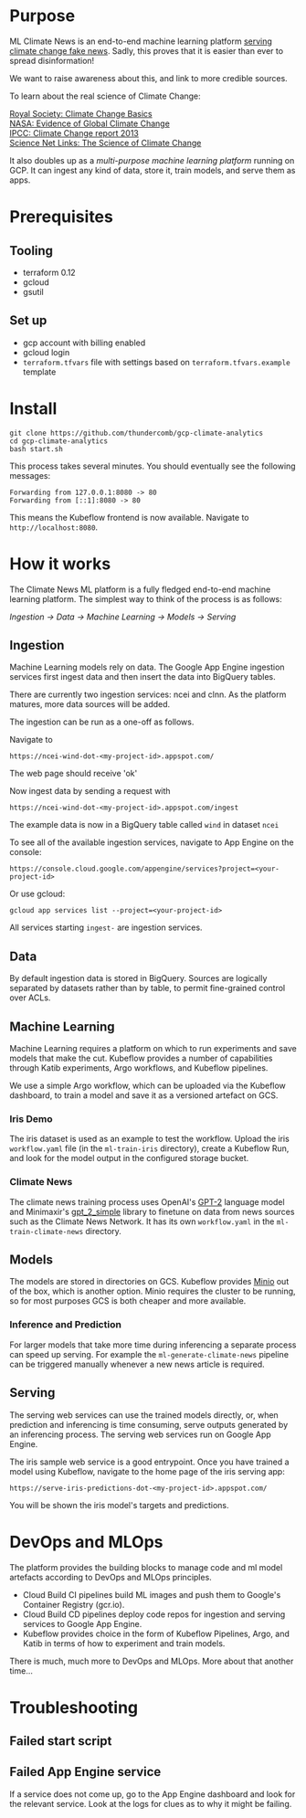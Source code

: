 # Purpose

ML Climate News is an end-to-end machine learning platform [serving climate change fake news](https://serve-climate-news-dot-climate-poc-01.appspot.com/).
Sadly, this proves that it is easier than ever to spread disinformation!

We want to raise awareness about this, and link to more credible sources.

To learn about the real science of Climate Change:

[Royal Society: Climate Change Basics](https://royalsociety.org/topics-policy/projects/climate-change-evidence-causes/basics-of-climate-change/)  
[NASA: Evidence of Global Climate Change](https://climate.nasa.gov/evidence/)  
[IPCC: Climate Change report 2013](https://www.ipcc.ch/report/ar5/wg1/)  
[Science Net Links: The Science of Climate Change](http://sciencenetlinks.com/collections/climate-change/)  

It also doubles up as a *multi-purpose machine learning platform* running on GCP. It can ingest any kind of data, store it, train models, and serve them as apps.

# Prerequisites

## Tooling

* terraform 0.12
* gcloud
* gsutil

## Set up

* gcp account with billing enabled
* gcloud login
* `terraform.tfvars` file with settings based on `terraform.tfvars.example` template

# Install

```
git clone https://github.com/thundercomb/gcp-climate-analytics
cd gcp-climate-analytics
bash start.sh
```

This process takes several minutes. You should eventually see the following messages:

```
Forwarding from 127.0.0.1:8080 -> 80
Forwarding from [::1]:8080 -> 80
```

This means the Kubeflow frontend is now available. Navigate to `http://localhost:8080`.

# How it works

The Climate News ML platform is a fully fledged end-to-end machine learning platform.
The simplest way to think of the process is as follows:

*Ingestion -> Data -> Machine Learning -> Models -> Serving*

## Ingestion

Machine Learning models rely on data. The Google App Engine ingestion services first ingest data and then insert the data into BigQuery tables.

There are currently two ingestion services: ncei and clnn. As the platform matures, more data sources will be added.

The ingestion can be run as a one-off as follows.

Navigate to

`https://ncei-wind-dot-<my-project-id>.appspot.com/`

The web page should receive 'ok'

Now ingest data by sending a request with

`https://ncei-wind-dot-<my-project-id>.appspot.com/ingest`

The example data is now in a BigQuery table called `wind` in dataset `ncei`

To see all of the available ingestion services, navigate to App Engine on the console:

`https://console.cloud.google.com/appengine/services?project=<your-project-id>`

Or use gcloud:

`gcloud app services list --project=<your-project-id>`

All services starting `ingest-` are ingestion services.

## Data

By default ingestion data is stored in BigQuery. Sources are logically separated by datasets rather than by table, to permit fine-grained control over ACLs.

## Machine Learning

Machine Learning requires a platform on which to run experiments and save models that make the cut. Kubeflow provides a number of capabilities through Katib experiments, Argo workflows, and Kubeflow pipelines.

We use a simple Argo workflow, which can be uploaded via the Kubeflow dashboard, to train a model and save it as a versioned artefact on GCS.

### Iris Demo

The iris dataset is used as an example to test the workflow. Upload the iris ```workflow.yaml``` file (in the ```ml-train-iris``` directory), create a Kubeflow Run, and look for the model output in the configured storage bucket.

### Climate News

The climate news training process uses OpenAI's [GPT-2](https://openai.com/blog/better-language-models/) language model and Minimaxir's [gpt_2_simple](https://github.com/minimaxir/gpt-2-simple) library to finetune on data from news sources such as the Climate News Network. It has its own ```workflow.yaml``` in the ```ml-train-climate-news``` directory.

## Models

The models are stored in directories on GCS. Kubeflow provides [Minio](https://min.io/) out of the box, which is another option. Minio requires the cluster to be running, so for most purposes GCS is both cheaper and more available.

### Inference and Prediction

For larger models that take more time during inferencing a separate process can speed up serving. For example the ```ml-generate-climate-news``` pipeline can be triggered manually whenever a new news article is required.

## Serving

The serving web services can use the trained models directly, or, when prediction and inferencing is time consuming, serve outputs generated by an inferencing process. The serving web services run on Google App Engine.

The iris sample web service is a good entrypoint. Once you have trained a model using Kubeflow, navigate to the home page of the iris serving app:

`https://serve-iris-predictions-dot-<my-project-id>.appspot.com/`

You will be shown the iris model's targets and predictions.

# DevOps and MLOps

The platform provides the building blocks to manage code and ml model artefacts according to DevOps and MLOps principles.

 * Cloud Build CI pipelines build ML images and push them to Google's Container Registry (gcr.io).
 * Cloud Build CD pipelines deploy code repos for ingestion and serving services to Google App Engine.
 * Kubeflow provides choice in the form of Kubeflow Pipelines, Argo, and Katib in terms of how to experiment and train models.

There is much, much more to DevOps and MLOps. More about that another time...

# Troubleshooting

## Failed start script

## Failed App Engine service

If a service does not come up, go to the App Engine dashboard and look for the relevant service. Look at the logs for clues as to why it might be failing.
